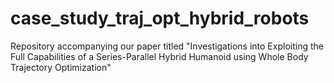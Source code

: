 # case_study_traj_opt_hybrid_robots
Repository accompanying our paper titled "Investigations into Exploiting the Full Capabilities of a Series-Parallel Hybrid Humanoid using Whole Body Trajectory Optimization"
